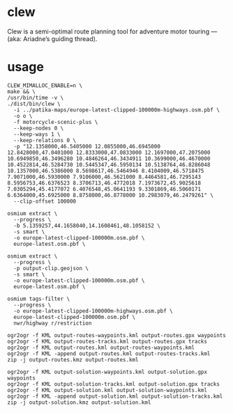 # clew
Clew is a semi-optimal route planning tool for adventure motor touring — (aka: Ariadne’s guiding thread).

# usage

    CLEW_MIMALLOC_ENABLE=n \
    make && \
    /usr/bin/time -v \
    ./dist/bin/clew \
      -i ../patika-maps/europe-latest-clipped-100000m-highways.osm.pbf \
      -o o \
      -f motorcycle-scenic-plus \
      --keep-nodes 0 \
      --keep-ways 1 \
      --keep-relations 0 \
      -p "12.1358000,46.5405000 12.0855000,46.6945000 12.8428000,47.0401000 12.8333000,47.0833000 12.1697000,47.2075000 10.6949850,46.3496280 10.4846264,46.3434911 10.3699000,46.4670000 10.4522814,46.5284730 10.5445347,46.5950134 10.5138764,46.8286048 10.1357000,46.5386000 8.5698617,46.5464946 8.4104009,46.5718475 7.9071000,46.5930000 7.9106000,46.5621000 8.4464581,46.7295143 8.5956753,46.6376523 8.3706713,46.4772018 7.1973672,45.9025618 7.0305294,45.4177072 6.4076548,45.0641193 9.3301869,46.5060171 6.6364000,45.6925000 8.8758000,46.8778000 10.2983079,46.2479261" \
      --clip-offset 100000

    osmium extract \
      --progress \
      -b 5.1359257,44.1658040,14.1608461,48.1058152 \
      -s smart \
      -o europe-latest-clipped-100000m.osm.pbf \
      europe-latest.osm.pbf \

    osmium extract \
      --progress \
      -p output-clip.geojson \
      -s smart \
      -o europe-latest-clipped-100000m.osm.pbf \
      europe-latest.osm.pbf \

    osmium tags-filter \
      --progress \
      -o europe-latest-clipped-100000m-highways.osm.pbf \
      europe-latest-clipped-100000m.osm.pbf \
      nwr/highway r/restriction

    ogr2ogr -f KML output-routes-waypoints.kml output-routes.gpx waypoints
    ogr2ogr -f KML output-routes-tracks.kml output-routes.gpx tracks
    ogr2ogr -f KML output-routes.kml output-routes-waypoints.kml
    ogr2ogr -f KML -append output-routes.kml output-routes-tracks.kml
    zip -j output-routes.kmz output-routes.kml

    ogr2ogr -f KML output-solution-waypoints.kml output-solution.gpx waypoints
    ogr2ogr -f KML output-solution-tracks.kml output-solution.gpx tracks
    ogr2ogr -f KML output-solution.kml output-solution-waypoints.kml
    ogr2ogr -f KML -append output-solution.kml output-solution-tracks.kml
    zip -j output-solution.kmz output-solution.kml
